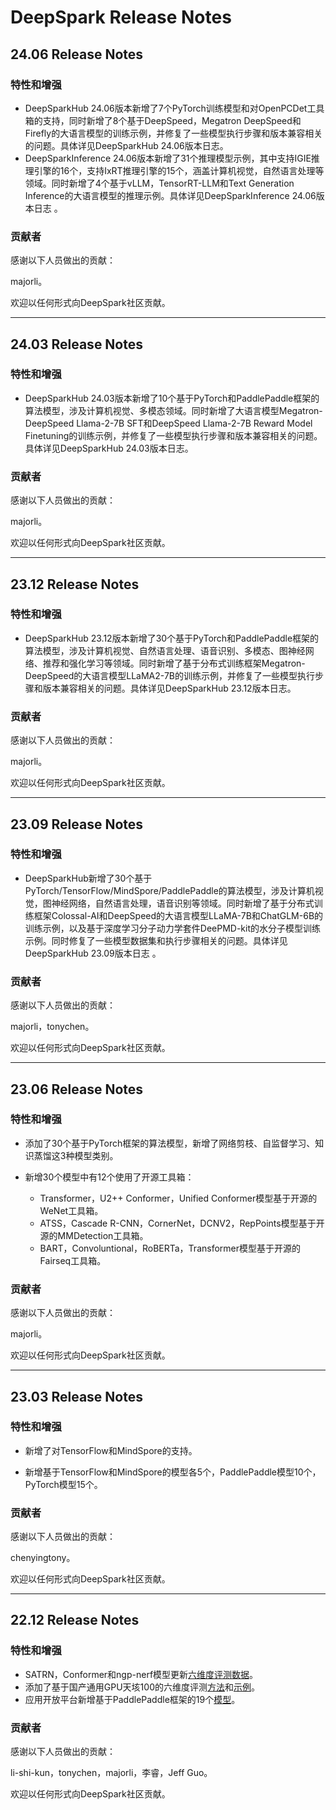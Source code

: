 # DeepSpark Release Notes

## 24.06 Release Notes

### 特性和增强

* DeepSparkHub 24.06版本新增了7个PyTorch训练模型和对OpenPCDet工具箱的支持，同时新增了8个基于DeepSpeed，Megatron DeepSpeed和Firefly的大语言模型的训练示例，并修复了一些模型执行步骤和版本兼容相关的问题。具体详见DeepSparkHub 24.06版本日志。
* DeepSparkInference 24.06版本新增了31个推理模型示例，其中支持IGIE推理引擎的16个，支持IxRT推理引擎的15个，涵盖计算机视觉，自然语言处理等领域。同时新增了4个基于vLLM，TensorRT-LLM和Text Generation Inference的大语言模型的推理示例。具体详见DeepSparkInference 24.06版本日志 。

### 贡献者

感谢以下人员做出的贡献：

majorli。

欢迎以任何形式向DeepSpark社区贡献。

---

## 24.03 Release Notes

### 特性和增强

* DeepSparkHub 24.03版本新增了10个基于PyTorch和PaddlePaddle框架的算法模型，涉及计算机视觉、多模态领域。同时新增了大语言模型Megatron-DeepSpeed Llama-2-7B SFT和DeepSpeed Llama-2-7B Reward Model Finetuning的训练示例，并修复了一些模型执行步骤和版本兼容相关的问题。具体详见DeepSparkHub 24.03版本日志。

### 贡献者

感谢以下人员做出的贡献：

majorli。

欢迎以任何形式向DeepSpark社区贡献。

---

## 23.12 Release Notes

### 特性和增强

* DeepSparkHub 23.12版本新增了30个基于PyTorch和PaddlePaddle框架的算法模型，涉及计算机视觉、自然语言处理、语音识别、多模态、图神经网络、推荐和强化学习等领域。同时新增了基于分布式训练框架Megatron-DeepSpeed的大语言模型LLaMA2-7B的训练示例，并修复了一些模型执行步骤和版本兼容相关的问题。具体详见DeepSparkHub 23.12版本日志。

### 贡献者

感谢以下人员做出的贡献：

majorli。

欢迎以任何形式向DeepSpark社区贡献。

---

## 23.09 Release Notes

### 特性和增强

* DeepSparkHub新增了30个基于PyTorch/TensorFlow/MindSpore/PaddlePaddle的算法模型，涉及计算机视觉，图神经网络，自然语言处理，语音识别等领域。同时新增了基于分布式训练框架Colossal-AI和DeepSpeed的大语言模型LLaMA-7B和ChatGLM-6B的训练示例，以及基于深度学习分子动力学套件DeePMD-kit的水分子模型训练示例。同时修复了一些模型数据集和执行步骤相关的问题。具体详见DeepSparkHub 23.09版本日志 。
### 贡献者

感谢以下人员做出的贡献：

majorli，tonychen。

欢迎以任何形式向DeepSpark社区贡献。

---

## 23.06 Release Notes

### 特性和增强

- 添加了30个基于PyTorch框架的算法模型，新增了网络剪枝、自监督学习、知识蒸馏这3种模型类别。

- 新增30个模型中有12个使用了开源工具箱：

    - Transformer，U2++ Conformer，Unified Conformer模型基于开源的WeNet工具箱。
    - ATSS，Cascade R-CNN，CornerNet，DCNV2，RepPoints模型基于开源的MMDetection工具箱。
    - BART，Convoluntional，RoBERTa，Transformer模型基于开源的Fairseq工具箱。

### 贡献者

感谢以下人员做出的贡献：

majorli。

欢迎以任何形式向DeepSpark社区贡献。

---

## 23.03 Release Notes

### 特性和增强

- 新增了对TensorFlow和MindSpore的支持。

- 新增基于TensorFlow和MindSpore的模型各5个，PaddlePaddle模型10个，PyTorch模型15个。

### 贡献者

感谢以下人员做出的贡献：

chenyingtony。

欢迎以任何形式向DeepSpark社区贡献。

---

## 22.12 Release Notes

### 特性和增强

- SATRN，Conformer和ngp-nerf模型更新[六维度评测数据](README.md#硬件评测方法和结果)。
- 添加了基于国产通用GPU天垓100的六维度评测[方法](evaluation/Iluvatar/six_dimension_howto.md)和[示例](evaluation/Iluvatar/six_dimension_howto_example.md)。
- 应用开放平台新增基于PaddlePaddle框架的19个[模型](https://gitee.com/deep-spark/deepsparkhub)。

### 贡献者

感谢以下人员做出的贡献：

li-shi-kun，tonychen，majorli，李睿，Jeff Guo。

欢迎以任何形式向DeepSpark社区贡献。

